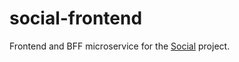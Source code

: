 # social-frontend
Frontend and BFF microservice for the <a href="https://github.com/citkane/social" target="_blank">Social</a> project.

